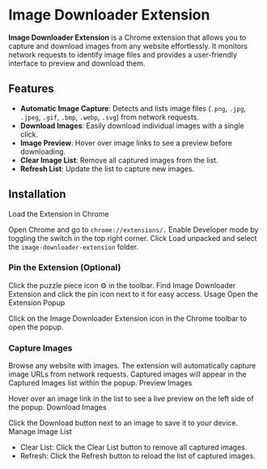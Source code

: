 # Image Downloader Extension

**Image Downloader Extension** is a Chrome extension that allows you to capture and download images from any website effortlessly. It monitors network requests to identify image files and provides a user-friendly interface to preview and download them.

## Features

- **Automatic Image Capture**: Detects and lists image files (`.png`, `.jpg`, `.jpeg`, `.gif`, `.bmp`, `.webp`, `.svg`) from network requests.
- **Download Images**: Easily download individual images with a single click.
- **Image Preview**: Hover over image links to see a preview before downloading.
- **Clear Image List**: Remove all captured images from the list.
- **Refresh List**: Update the list to capture new images.

## Installation

Load the Extension in Chrome

Open Chrome and go to `chrome://extensions/.`
Enable Developer mode by toggling the switch in the top right corner.
Click Load unpacked and select the `image-downloader-extension` folder.

### Pin the Extension (Optional)

Click the puzzle piece icon ⚙️ in the toolbar.
Find Image Downloader Extension and click the pin icon next to it for easy access.
Usage
Open the Extension Popup

Click on the Image Downloader Extension icon in the Chrome toolbar to open the popup.

### Capture Images

Browse any website with images. The extension will automatically capture image URLs from network requests.
Captured images will appear in the Captured Images list within the popup.
Preview Images

Hover over an image link in the list to see a live preview on the left side of the popup.
Download Images

Click the Download button next to an image to save it to your device.
Manage Image List

- Clear List: Click the Clear List button to remove all captured images.
- Refresh: Click the Refresh button to reload the list of captured images.
